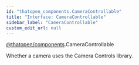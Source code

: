 ```yaml
---
id: "thatopen_components.CameraControllable"
title: "Interface: CameraControllable"
sidebar_label: "CameraControllable"
custom_edit_url: null
---
```


[@thatopen/components](../modules/thatopen_components.md).CameraControllable

Whether a camera uses the Camera Controls library.
